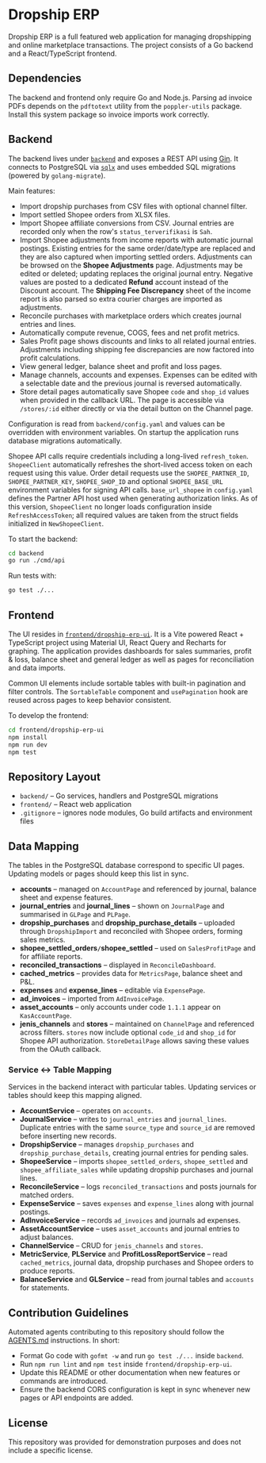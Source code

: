 # Dropship ERP

Dropship ERP is a full featured web application for managing dropshipping and
online marketplace transactions.  The project consists of a Go backend and a
React/TypeScript frontend.

## Dependencies

The backend and frontend only require Go and Node.js. Parsing ad invoice PDFs
depends on the `pdftotext` utility from the `poppler-utils` package. Install this
system package so invoice imports work correctly.

## Backend

The backend lives under [`backend`](backend) and exposes a REST API using [Gin](https://github.com/gin-gonic/gin). It connects to PostgreSQL via [`sqlx`](https://github.com/jmoiron/sqlx) and uses embedded SQL migrations (powered by `golang-migrate`).

Main features:

- Import dropship purchases from CSV files with optional channel filter.
- Import settled Shopee orders from XLSX files.
- Import Shopee affiliate conversions from CSV. Journal entries are recorded only when the row's `status_terverifikasi` is `Sah`.
- Import Shopee adjustments from income reports with automatic journal postings.
  Existing entries for the same order/date/type are replaced and they are also
  captured when importing settled orders.
  Adjustments can be browsed on the **Shopee Adjustments** page.
  Adjustments may be edited or deleted; updating replaces the original
  journal entry. Negative values are posted to a dedicated **Refund** account
  instead of the Discount account. The **Shipping Fee Discrepancy** sheet of the
  income report is also parsed so extra courier charges are imported as
  adjustments.
- Reconcile purchases with marketplace orders which creates journal entries and
  lines.
- Automatically compute revenue, COGS, fees and net profit metrics.
 - Sales Profit page shows discounts and links to all related journal entries.
   Adjustments including shipping fee discrepancies are now factored into profit
   calculations.
- View general ledger, balance sheet and profit and loss pages.
- Manage channels, accounts and expenses. Expenses can be edited with a selectable date and the previous journal is reversed automatically.
- Store detail pages automatically save Shopee `code` and `shop_id` values when provided in the callback URL.
  The page is accessible via `/stores/:id` either directly or via the detail button on the Channel page.

Configuration is read from `backend/config.yaml` and values can be overridden
with environment variables. On startup the application runs database migrations
automatically.

Shopee API calls require credentials including a long-lived `refresh_token`.
`ShopeeClient` automatically refreshes the short-lived access token on each
request using this value.
Order detail requests use the `SHOPEE_PARTNER_ID`, `SHOPEE_PARTNER_KEY`,
`SHOPEE_SHOP_ID` and optional `SHOPEE_BASE_URL` environment variables for
signing API calls. `base_url_shopee` in `config.yaml` defines the Partner API
host used when generating authorization links. As of this version, `ShopeeClient`
no longer loads configuration inside `RefreshAccessToken`; all required values
are taken from the struct fields
initialized in `NewShopeeClient`.

To start the backend:

```bash
cd backend
go run ./cmd/api
```

Run tests with:

```bash
go test ./...
```

## Frontend

The UI resides in [`frontend/dropship-erp-ui`](frontend/dropship-erp-ui). It is
a Vite powered React + TypeScript project using Material UI, React Query and
Recharts for graphing. The application provides dashboards for sales summaries,
profit & loss, balance sheet and general ledger as well as pages for
reconciliation and data imports.

Common UI elements include sortable tables with built-in pagination and filter
controls. The `SortableTable` component and `usePagination` hook are reused
across pages to keep behavior consistent.

To develop the frontend:

```bash
cd frontend/dropship-erp-ui
npm install
npm run dev
npm test
```

## Repository Layout

- `backend/` – Go services, handlers and PostgreSQL migrations
- `frontend/` – React web application
- `.gitignore` – ignores node modules, Go build artifacts and environment files

## Data Mapping
The tables in the PostgreSQL database correspond to specific UI pages. Updating
models or pages should keep this list in sync.

- **accounts** – managed on `AccountPage` and referenced by journal, balance
  sheet and expense features.
- **journal_entries** and **journal_lines** – shown on `JournalPage` and
  summarised in `GLPage` and `PLPage`.
- **dropship_purchases** and **dropship_purchase_details** – uploaded through
  `DropshipImport` and reconciled with Shopee orders, forming sales metrics.
- **shopee_settled_orders`/`shopee_settled** – used on `SalesProfitPage` and for
  affiliate reports.
- **reconciled_transactions** – displayed in `ReconcileDashboard`.
- **cached_metrics** – provides data for `MetricsPage`, balance sheet and P&L.
- **expenses** and **expense_lines** – editable via `ExpensePage`.
- **ad_invoices** – imported from `AdInvoicePage`.
- **asset_accounts** – only accounts under code `1.1.1` appear on `KasAccountPage`.
 - **jenis_channels** and **stores** – maintained on `ChannelPage` and referenced
   across filters. `stores` now include optional `code_id` and `shop_id` for
   Shopee API authorization. `StoreDetailPage` allows saving these values from
   the OAuth callback.

### Service ↔ Table Mapping
Services in the backend interact with particular tables. Updating services or
tables should keep this mapping aligned.

- **AccountService** – operates on `accounts`.
 - **JournalService** – writes to `journal_entries` and `journal_lines`.
   Duplicate entries with the same `source_type` and `source_id` are removed
   before inserting new records.
- **DropshipService** – manages `dropship_purchases` and
  `dropship_purchase_details`, creating journal entries for pending sales.
- **ShopeeService** – imports `shopee_settled_orders`, `shopee_settled` and
  `shopee_affiliate_sales` while updating dropship purchases and journal lines.
- **ReconcileService** – logs `reconciled_transactions` and posts journals for
  matched orders.
- **ExpenseService** – saves `expenses` and `expense_lines` along with journal
  postings.
- **AdInvoiceService** – records `ad_invoices` and journals ad expenses.
- **AssetAccountService** – uses `asset_accounts` and journal entries to adjust
  balances.
- **ChannelService** – CRUD for `jenis_channels` and `stores`.
- **MetricService**, **PLService** and **ProfitLossReportService** – read
  `cached_metrics`, journal data, dropship purchases and Shopee orders to produce
  reports.
- **BalanceService** and **GLService** – read from journal tables and `accounts`
  for statements.

## Contribution Guidelines

Automated agents contributing to this repository should follow the
[AGENTS.md](AGENTS.md) instructions. In short:

- Format Go code with `gofmt -w` and run `go test ./...` inside `backend`.
- Run `npm run lint` and `npm test` inside `frontend/dropship-erp-ui`.
- Update this README or other documentation when new features or commands are
  introduced.
- Ensure the backend CORS configuration is kept in sync whenever new pages or
  API endpoints are added.

## License

This repository was provided for demonstration purposes and does not include a specific license.
